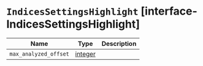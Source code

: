 # `IndicesSettingsHighlight` [interface-IndicesSettingsHighlight]

| Name | Type | Description |
| - | - | - |
| `max_analyzed_offset` | [integer](./integer.md) | &nbsp; |
